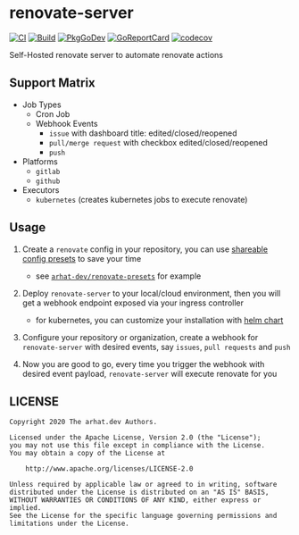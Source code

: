 # renovate-server

[![CI](https://github.com/arhat-dev/renovate-server/workflows/CI/badge.svg)](https://github.com/arhat-dev/renovate-server/actions?query=workflow%3ACI)
[![Build](https://github.com/arhat-dev/renovate-server/workflows/Build/badge.svg)](https://github.com/arhat-dev/renovate-server/actions?query=workflow%3ABuild)
[![PkgGoDev](https://pkg.go.dev/badge/arhat.dev/renovate-server)](https://pkg.go.dev/arhat.dev/renovate-server)
[![GoReportCard](https://goreportcard.com/badge/arhat.dev/renovate-server)](https://goreportcard.com/report/arhat.dev/renovate-server)
[![codecov](https://codecov.io/gh/arhat-dev/renovate-server/branch/master/graph/badge.svg)](https://codecov.io/gh/arhat-dev/renovate-server)

Self-Hosted renovate server to automate renovate actions

## Support Matrix

- Job Types
  - Cron Job
  - Webhook Events
    - `issue` with dashboard title: edited/closed/reopened
    - `pull/merge request` with checkbox edited/closed/reopened
    - `push`
- Platforms
  - `gitlab`
  - `github`
- Executors
  - `kubernetes` (creates kubernetes jobs to execute renovate)

## Usage

1. Create a `renovate` config in your repository, you can use [shareable config presets](https://docs.renovatebot.com/config-presets/) to save your time
   - see [`arhat-dev/renovate-presets`](https://github.com/arhat-dev/renovate-presets) for example

2. Deploy `renovate-server` to your local/cloud environment, then you will get a webhook endpoint exposed via your ingress controller
   - for kubernetes, you can customize your installation with [helm chart](./cicd/deploy/charts/renovate-server)

3. Configure your repository or organization, create a webhook for `renovate-server` with desired events, say `issues`, `pull requests` and `push`

4. Now you are good to go, every time you trigger the webhook with desired event payload, `renovate-server` will execute renovate for you

## LICENSE

```text
Copyright 2020 The arhat.dev Authors.

Licensed under the Apache License, Version 2.0 (the "License");
you may not use this file except in compliance with the License.
You may obtain a copy of the License at

    http://www.apache.org/licenses/LICENSE-2.0

Unless required by applicable law or agreed to in writing, software
distributed under the License is distributed on an "AS IS" BASIS,
WITHOUT WARRANTIES OR CONDITIONS OF ANY KIND, either express or implied.
See the License for the specific language governing permissions and
limitations under the License.
```

